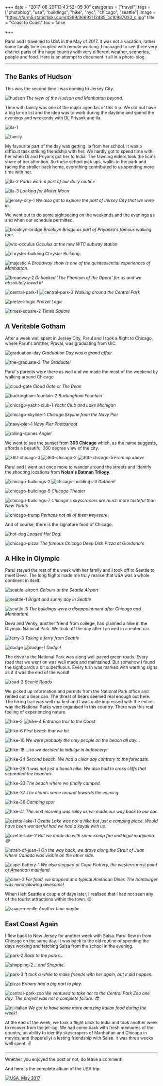 +++
date = "2017-08-20T13:43:52+05:30"
categories = ["travel"]
tags = ["photoblog", "usa", "buildings", "hike", "nyc", "chicago", "seattle"]
image = "https://farm5.staticflickr.com/4399/36692112485_cc10987033_c.jpg"
title = "Coast to Coast"
toc = false

+++

Parul and I travelled to USA in the May of 2017. It was not a vacation, rather some family time coupled with remote working. I managed to see three very distinct parts of the huge country with very different weather, sceneries, people and food. Here is an attempt to document it all in a photo-blog.

<hr />

## The Banks of Hudson

This was the second time I was coming to Jersey City.

<p class="postimg vertimg">
  <img src="https://farm5.staticflickr.com/4424/36672856971_66e5f42591.jpg" alt="hudson">
  <em>The view of the Hudson and Manhattan beyond.</em>
</p>

Time with family was one of the major agendas of this trip. We did not have a big to-do list and the idea was to work during the daytime and spend the evenings and weekends with Di, Priyank and Ila.

<p class="postimg vertimg">
  <img src="https://farm5.staticflickr.com/4434/36692112065_1dde17ac1a.jpg" alt="ila-1">
</p>

<p class="postimg">
  <img src="https://farm5.staticflickr.com/4442/36641856482_1f3412f32e.jpg" alt="family">
</p>

My favourite part of the day was getting Ila from her school. It was a difficult task striking friendship with her. We hardly got to spend time with her when Di and Priyank got her to India. The fawning elders took the lion's share of her attention. So these school pick ups, walks to the park and racing the stroller back home, everything contributed to us spending more time with her.

<p class="postimg vertimg">
  <img src="https://farm5.staticflickr.com/4354/36692111765_0ae1ff0812.jpg" alt="ila-2">
  <em>Parks were a part of our daily routine</em>
</p>

<p class="postimg vertimg">
  <img src="https://farm5.staticflickr.com/4441/36646008056_1446d46e45.jpg" alt="ila-3">
  <em>Looking for Mister Moon</em>
</p>

<p class="postimg vertimg">
  <img src="https://farm5.staticflickr.com/4409/35977813714_682df99148.jpg" alt="jersey-city-1">
  <em>We also got to explore the part of Jersey City that we were in.</em>
</p>

We went out to do some sightseeing on the weekends and the evenings as and when our schedule permitted.

<p class="postimg vertimg">
  <img src="https://farm5.staticflickr.com/4432/36646007666_243e27a65e.jpg" alt="brooklyn-bridge">
  <em>Brooklyn Bridge as part of Priyanko's famous walking tour.</em>
</p>

<p class="postimg">
  <img src="https://farm5.staticflickr.com/4359/35853245944_03517deeaf.jpg" alt="wtc-occulus">
  <em>Occulus at the new WTC subway station</em>
</p>

<p class="postimg vertimg">
  <img src="https://farm5.staticflickr.com/4365/36518680182_9ccd5dcf94.jpg" alt="chrysler-building">
  <em>Chrysler Building</em>
</p>

<p class="postimg">
  <img src="https://farm5.staticflickr.com/4387/36688128795_0732974fe1.jpg" alt="majestic">
  <em>A Broadway show is one of the quintessential experiences of Manhattan.</em>
</p>

<p class="postimg vertimg">
  <img src="https://farm5.staticflickr.com/4355/36672856131_2028430cab.jpg" alt="broadway-2">
  <em>Di booked 'The Phantom of the Opera' for us and we absolutely loved it!</em>
</p>

<p class="postimg">
  <img src="https://farm5.staticflickr.com/4350/36688128625_644b41d66a.jpg" alt="central-park-1">
  <img src="https://farm5.staticflickr.com/4423/36549944291_3921c2275b.jpg" alt="central-park-3">
  <em>Walking around the Central Park</em>
</p>

<p class="postimg vertimg">
  <img src="https://farm5.staticflickr.com/4429/36692110885_c7fba4d1e1.jpg" alt="pretzel-logic">
  <em>Pretzel Logic</em>
</p>

<p class="postimg">
  <img src="https://farm5.staticflickr.com/4337/36292575580_abab0af69a.jpg" alt="times-square-2">
  <em>Times Square</em>
</p>


## A Veritable Gotham

After a week well spent in Jersey City, Parul and I took a flight to Chicago, where Parul's brother, Praval, was graduating from UIC.

<p class="postimg">
  <img src="https://farm5.staticflickr.com/4375/36138060964_8c19c9c143.jpg" alt="graduation-day">
  <em>Graduation Day was a grand affair.</em>
</p>

<p class="postimg">
  <img src="https://farm5.staticflickr.com/4381/36138061614_dc96c29efa.jpg" alt="the-graduate-2">
  <em>The Graduate!</em>
</p>

Parul's parents were there as well and we made the most of the weekend by walking around Chicago.

<p class="postimg">
  <img src="https://farm5.staticflickr.com/4405/36292575120_bb201bc2f0.jpg" alt="cloud-gate">
  <em>Cloud Gate or The Bean</em>
</p>

<p class="postimg">
  <img src="https://farm5.staticflickr.com/4348/36522852682_ce07e5c7ba.jpg"alt="buckingham-fountain-2">
  <em>Buckingham Fountain</em>
</p>

<p class="postimg">
  <img src="https://farm5.staticflickr.com/4440/36688127435_516b2cf6b5.jpg" alt="chicago-yacht-club-1">
  <em>Yacht Club and Lake Michigan</em>
</p>

<p class="postimg">
  <img src="https://farm5.staticflickr.com/4339/36292572750_b561240fb9.jpg" alt="chicago-skyline-1">
  <em>Chicago Skyline from the Navy Pier</em>
</p>

<p class="postimg">
  <img src="https://farm5.staticflickr.com/4359/36688126865_3e0996d0cc.jpg" alt="navy-pier-1">
  <em>Navy Pier Photoshoot</em>
</p>

<p class="postimg">
  <img src="https://farm5.staticflickr.com/4375/36518675812_b0c39da982.jpg" alt="rolling-stones">
  <em>Angie!</em>
</p>

We went to see the sunset from **360 Chicago** which, as the name suggests, affords a beautiful 360 degree view of the city.

<p class="postimg">
  <img src="https://farm5.staticflickr.com/4345/36688126365_38200ec4b8.jpg" alt="360-chicago-3">
  <img src="https://farm5.staticflickr.com/4364/36688126465_835d3a7d4a.jpg" alt="360-chicago-2">
  <img src="https://farm5.staticflickr.com/4365/36518673932_13b7694ed9.jpg" alt="360-chicago-5">
  <em>From up above</em>
</p>

Parul and I went out once more to wander around the streets and identify the shooting locations from **Nolan's Batman Trilogy**.

<p class="postimg">
  <img src="https://farm5.staticflickr.com/4435/36518673342_6e6092024e.jpg" alt="chicago-buildings-2">
  <img src="https://farm5.staticflickr.com/4360/36688125395_4ea4881315.jpg" alt="chicago-buildings-3">
  <em>Gotham!</em>
</p>

<p class="postimg vertimg">
  <img src="https://farm5.staticflickr.com/4382/36688125295_05fab0e833.jpg" alt="chicago-buildings-5">
  <em>Chicago Theater</em>
</p>

<p class="postimg">
  <img src="https://farm5.staticflickr.com/4442/36688125015_aafea6db14.jpg" alt="chicago-buildings-7">
  <em>Chicago's skyscrapers are much more tasteful than New York's</em>
</p>

<p class="postimg vertimg">
  <img src="https://farm5.staticflickr.com/4429/36812472565_f596e7207b.jpg" alt="chicago-trump">
  <em>Perhaps not all of them #eyesore</em>
</p>

And of course, there is the signature food of Chicago.

<p class="postimg">
  <img src="https://farm5.staticflickr.com/4370/36812472935_b245b88255.jpg" alt="hot-dog">
  <em>Loaded Hot Dog!</em>
</p>

<p class="postimg">
  <img src="https://farm5.staticflickr.com/4434/36812471685_16e2a768f8.jpg" alt="chicago-pizza">
  <em>The famous Chicago Deep Dish Pizza at Giordano's</em>
</p>


## A Hike in Olympic

Parul stayed the rest of the week with her family and I took off to Seattle to meet Deva. The long flights made me truly realise that USA was a whole continent in itself.

<p class="postimg vertimg">
  <img src="https://farm5.staticflickr.com/4442/36415640040_1513d3e5dc.jpg" alt="seattle-airport">
  <em>Colours at the Seattle Airport</em>
</p>

<p class="postimg">
  <img src="https://farm5.staticflickr.com/4415/36688124615_f5910809bf.jpg" alt="seattle-1">
  <em>Bright and sunny day in Seattle</em>
</p>

<p class="postimg">
  <img src="https://farm5.staticflickr.com/4394/36688124395_2b2b00f454.jpg" alt="seattle-3">
  <em>The buildings were a disappointment after Chicago and Manhattan!</em>
</p>

Deva and Venky, another friend from college, had planned a hike in the Olympic National Park. We took off the day after I arrived in a rented car.

<p class="postimg">
  <img src="https://farm5.staticflickr.com/4411/36518670802_949851228a.jpg" alt="ferry-3">
  <em>Taking a ferry from Seattle</em>
</p>

<p class="postimg">
  <img src="https://farm5.staticflickr.com/4387/36415638650_a3d10121b4.jpg" alt="dodge">
  <img src="https://farm5.staticflickr.com/4369/36688123765_2ff154e464.jpg" alt="dodge-1">
  <em>Dodge!</em>
</p>

The drive to the National Park was along well paved green roads. Every road that we went on was well made and maintained. But somehow I found the signboards a bit superfluous. Every turn was marked with warning signs as if it was the end of the world!

<p class="postimg">
  <img src="https://farm5.staticflickr.com/4338/36518669132_9964bf94e7.jpg" alt="road-2">
  <em>Scenic Roads</em>
</p>

We picked up information and permits from the National Park office and rented out a bear can. The threat of bears seemed real enough out here. The hiking trail was well marked and I was quite impressed with the entire way the National Parks were organised in this country. There was this real feeling of experiencing nature.

<p class="postimg">
  <img src="https://farm5.staticflickr.com/4437/36688122375_bdc1b5897b.jpg" alt="hike-2">
  <img src="https://farm5.staticflickr.com/4407/36688122065_550096be88.jpg" alt="hike-4">
  <em>Entrance trail to the Coast</em>
</p>

<p class="postimg">
  <img src="https://farm5.staticflickr.com/4359/36688121865_f2771352c6.jpg" alt="hike-6">
  <em>First beach that we hit.</em>
</p>

<p class="postimg">
  <img src="https://farm5.staticflickr.com/4441/36688120095_516c03dabd.jpg" alt="hike-10">
  <em>We were probably the only people on the beach all day...</em>
</p>

<p class="postimg">
  <img src="https://farm5.staticflickr.com/4382/36688119305_de32bc4ed6.jpg" alt="hike-18">
  <em>...so we decided to indulge in bufoonery!</em>
</p>

<p class="postimg">
  <img src="https://farm5.staticflickr.com/4426/36549933351_3066ece175.jpg" alt="hike-24">
  <em>Second beach. We had a clear day contrary to the forecasts.</em>
</p>

<p class="postimg">
  <img src="https://farm5.staticflickr.com/4356/36688117925_74067039b7.jpg" alt="hike-28">
  <em>It was not just a beach hike. We also had to cross cliffs that separated the beaches.</em>
</p>

<p class="postimg">
  <img src="https://farm5.staticflickr.com/4392/36688116565_096ea8d894.jpg" alt="hike-33">
  <em>The beach where we finally camped.</em>
</p>

<p class="postimg">
  <img src="https://farm5.staticflickr.com/4347/35878472583_c021128a26.jpg" alt="hike-37">
  <em>The clouds came around towards the evening.</em>
</p>

<p class="postimg">
  <img src="https://farm5.staticflickr.com/4346/36688114335_f734195041.jpg" alt="hike-36">
  <em>Camping spot</em>
</p>

<p class="postimg">
  <img src="https://farm5.staticflickr.com/4385/36688112575_96541fcefa.jpg" alt="hike-41">
  <em>The next morning was rainy as we made our way back to our car.</em>
</p>

<p class="postimg">
  <img src="https://farm5.staticflickr.com/4338/36641994976_6e0def2a58.jpg" alt="ozette-lake-1">
  <em>Ozette Lake was not a hike but just a camping place. Would have been wonderful had we had a kayak with us.</em>
</p>

<p class="postimg">
  <img src="https://farm5.staticflickr.com/4409/35878463343_a31b5d4a4c.jpg" alt="ozette-lake-2">
  <em>But we made do with some camp fire and legal marijuana. 😅</em>
</p>

<p class="postimg">
  <img src="https://farm5.staticflickr.com/4383/36688110315_50219bcb5b.jpg" alt="strait-of-juan-1">
  <em>On the way back, we drove along the Strait of Juan where Canada was visible on the other side.</em>
</p>

<p class="postimg">
  <img src="https://farm5.staticflickr.com/4442/36688109315_64f5a12eaf.jpg" alt="cape-flattery-1">
  <em>We also stopped at Cape Flattery, the western-most point of American mainland.</em>
</p>

<p class="postimg">
  <img src="https://farm5.staticflickr.com/4384/36549922991_6f01b014b7.jpg" alt="diner-3">
  <em>For food, we stopped at a typical American Diner. The hamburger was mind-blowing awesome!</em>
</p>

When I left Seattle a couple of days later, I realised that I had not seen any of the tourist attractions within the town. 😝

<p class="postimg vertimg">
  <img src="https://farm5.staticflickr.com/4424/36812469635_361f693117.jpg" alt="space-needle">
  <em>Another time maybe</em>
</p>


## East Coast Again

I flew back to New Jersey for another week with Salsa. Parul flew in from Chicago on the same day. It was back to the old routine of spending the days working and fetching Salsa from the school in the evening.

<p class="postimg">
  <img src="https://farm5.staticflickr.com/4441/36437264080_a8b90bd9f2.jpg" alt="park-2">
  <em>Back to the parks...</em>
</p>

<p class="postimg vertimg">
  <img src="https://farm5.staticflickr.com/4390/36415636280_a697d43d32.jpg" alt="shopping-2">
  <em>...and Shoprite.</em>
</p>

<p class="postimg vertimg">
  <img src="https://farm5.staticflickr.com/4434/36833733125_4a8dc09377.jpg" alt="park-3">
  <em>It took a while to make friends with her again, but it did happen.</em>
</p>

<p class="postimg vertimg">
  <img src="https://farm5.staticflickr.com/4405/36437263510_5613a10b6f.jpg" alt="pizza">
  <em>Bribery had a big part to play.</em>
</p>

<p class="postimg">
  <img src="https://farm5.staticflickr.com/4366/36024499193_01efdddaf0.jpg" alt="central-park-zoo">
  <em>We ventured to take her to the Central Park Zoo one day. The project was not a complete failure. 😎</em>
</p>

<p class="postimg vertimg">
  <img src="https://farm5.staticflickr.com/4396/36415635530_8ed3e22e5b.jpg" alt="nj-italian">
  <em>We got to have some more amazing Italian food during the week!</em>
</p>

At the end of the week, we took a flight back to India and took another week to recover from the jet-lag. We had come back with fresh memories of the country, an ability to identify skyscrapers of Manhattan and Chicago in movies, and (hopefully) a lasting friendship with Salsa. It was three weeks well spent. ✌

<hr />

Whether you enjoyed the post or not, do leave a comment!

And here is the complete album of the USA trip.

<a data-flickr-embed="true" data-header="true"  href="https://www.flickr.com/photos/140507143@N02/albums/72157684314356832" title="USA, May 2017"><img src="https://farm5.staticflickr.com/4369/35853245294_c307d6826b.jpg" alt="USA, May 2017"></a><script async src="//embedr.flickr.com/assets/client-code.js" charset="utf-8"></script>
